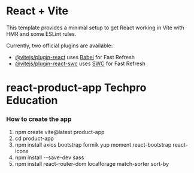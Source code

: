 # React + Vite

This template provides a minimal setup to get React working in Vite with HMR and some ESLint rules.

Currently, two official plugins are available:

- [@vitejs/plugin-react](https://github.com/vitejs/vite-plugin-react/blob/main/packages/plugin-react/README.md) uses [Babel](https://babeljs.io/) for Fast Refresh
- [@vitejs/plugin-react-swc](https://github.com/vitejs/vite-plugin-react-swc) uses [SWC](https://swc.rs/) for Fast Refresh
# react-product-app Techpro Education

### How to create the app
1.  npm create vite@latest product-app
2.  cd product-app
3.  npm install axios bootstrap formik yup moment react-bootstrap react-icons
4.  npm install --save-dev sass
5.  npm install react-router-dom localforage match-sorter sort-by
